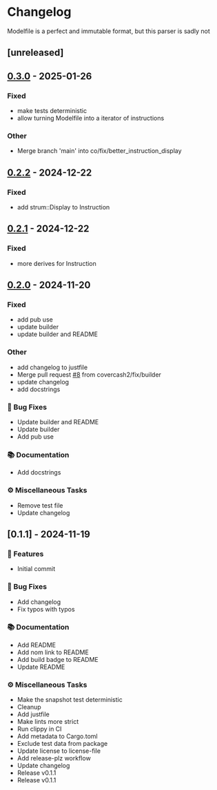 # Changelog

Modelfile is a perfect and immutable format, but this parser is sadly not

## [unreleased]

## [0.3.0](https://github.com/covercash2/modelfile/compare/v0.2.2...v0.3.0) - 2025-01-26

### Fixed

- make tests deterministic
- allow turning Modelfile into a iterator of instructions

### Other

- Merge branch 'main' into co/fix/better_instruction_display

## [0.2.2](https://github.com/covercash2/modelfile/compare/v0.2.1...v0.2.2) - 2024-12-22

### Fixed

- add strum::Display to Instruction

## [0.2.1](https://github.com/covercash2/modelfile/compare/v0.2.0...v0.2.1) - 2024-12-22

### Fixed

- more derives for Instruction

## [0.2.0](https://github.com/covercash2/modelfile/compare/v0.1.1...v0.2.0) - 2024-11-20

### Fixed

- add pub use
- update builder
- update builder and README

### Other

- add changelog to justfile
- Merge pull request [#8](https://github.com/covercash2/modelfile/pull/8) from covercash2/fix/builder
- update changelog
- add docstrings

### 🐛 Bug Fixes

- Update builder and README
- Update builder
- Add pub use

### 📚 Documentation

- Add docstrings

### ⚙️ Miscellaneous Tasks

- Remove test file
- Update changelog

## [0.1.1] - 2024-11-19

### 🚀 Features

- Initial commit

### 🐛 Bug Fixes

- Add changelog
- Fix typos with typos

### 📚 Documentation

- Add README
- Add nom link to README
- Add build badge to README
- Update README

### ⚙️ Miscellaneous Tasks

- Make the snapshot test deterministic
- Cleanup
- Add justfile
- Make lints more strict
- Run clippy in CI
- Add metadata to Cargo.toml
- Exclude test data from package
- Update license to license-file
- Add release-plz workflow
- Update changelog
- Release v0.1.1
- Release v0.1.1

<!-- generated by git-cliff -->
